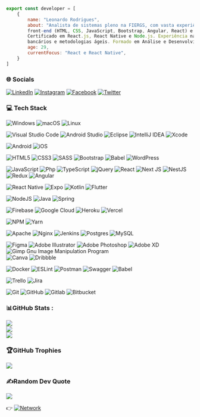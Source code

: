 
```js
export const developer = [
    { 
        name: "Leonardo Rodrigues",
        about: "Analista de sistemas pleno na FIERGS, com vasta experiência em desenvolvimento 
        front-end (HTML, CSS, JavaScript, Bootstrap, Angular, React) e mobile (Flutter, React Native). 
        Certificado em React.js, React Native e Node.js. Experiência na modernização de aplicativos 
        bancários e metodologias ágeis. Formado em Análise e Desenvolvimento de Sistemas pela Estácio de Sá.",
        age: 29,
        currentFocus: "React e React Native",
    }
]

```

### 🌐 Socials
[![LinkedIn](https://img.shields.io/badge/linkedin-414141?style=plastic&logo=linkedin)](https://www.linkedin.com/in/leorodriguesdev) 
[![Instagram](https://img.shields.io/badge/Instagram-414141?style=plastic&logo=Instagram)](https://instagram.com/leorodriguesdev) 
[![Facebook](https://img.shields.io/badge/Facebook-414141?style=plastic&logo=Facebook)](https://facebook.com/leorodrigues.dev) 
[![Twitter](https://img.shields.io/badge/Twitter-414141?style=plastic&logo=Twitter)](https://twitter.com/leorodriguesdev) 

### 💻 Tech Stack
![Windows](https://img.shields.io/badge/Windows-414141?style=plastic&logo=windows&logoColor=blue)
![macOS](https://img.shields.io/badge/Mac-414141?style=plastic&logo=macOS)
![Linux](https://img.shields.io/badge/Linux-414141?style=plastic&logo=linux)

![Visual Studio Code](https://img.shields.io/badge/Visual%20Studio%20Code-414141?style=plastic&logo=visual-studio-code&logoColor=blue)
![Android Studio](https://img.shields.io/badge/Android%20Studio-414141?style=plastic&logo=android-studio)
![Eclipse](https://img.shields.io/badge/Eclipse-414141?style=plastic&logo=Eclipse&logoColor=ff7300)
![IntelliJ IDEA](https://img.shields.io/badge/IntelliJIDEA-414141?style=plastic&logo=intellij-idea&logoColor=b3142e)
![Xcode](https://img.shields.io/badge/Xcode-414141?style=plastic&logo=Xcode)

![Android](https://img.shields.io/badge/Android-414141?style=plastic&logo=android)
![iOS](https://img.shields.io/badge/iOS-414141?style=plastic&logo=ios)


![HTML5](https://img.shields.io/badge/html5-414141?style=plastic&logo=html5)
![CSS3](https://img.shields.io/badge/css3-414141?style=plastic&logo=css3&logoColor=blue)
![SASS](https://img.shields.io/badge/SASS-414141?style=plastic&logo=SASS) 
![Bootstrap](https://img.shields.io/badge/bootstrap-414141?style=plastic&logo=bootstrap)
![Babel](https://img.shields.io/badge/Blade-414141?style=plastic&logo=Laravel)
![WordPress](https://img.shields.io/badge/WordPress-414141?style=plastic&logo=WordPress&logoColor=blue)


![JavaScript](https://img.shields.io/badge/javascript-414141?style=plastic&logo=javascript)
![Php](https://img.shields.io/badge/php-414141?style=plastic&logo=php)
![TypeScript](https://img.shields.io/badge/typescript-414141?style=plastic&logo=typescript) 
![jQuery](https://img.shields.io/badge/jquery-414141?style=plastic&logo=jquery&logoColor=2195ed)
![React](https://img.shields.io/badge/react-414141?style=plastic&logo=react) 
![Next JS](https://img.shields.io/badge/Next-414141?style=plastic&logo=next.js) 
![NestJS](https://img.shields.io/badge/nestjs-414141?style=plastic&logo=nestjs&logoColor=E0234E) 
![Redux](https://img.shields.io/badge/redux-414141?style=plastic&logo=redux&logoColor=7649BC)
![Angular](https://img.shields.io/badge/Angular-414141?style=plastic&logo=angular&logoColor=ed2121)


![React Native](https://img.shields.io/badge/react_native-414141?style=plastic&logo=react)
![Expo](https://img.shields.io/badge/expo-414141?style=plastic&logo=expo) 
![Kotlin](https://img.shields.io/badge/kotlin-414141?style=plastic&logo=kotlin)
![Flutter](https://img.shields.io/badge/Flutter-414141?style=plastic&logo=Flutter&logoColor=2195ed)

![NodeJS](https://img.shields.io/badge/node.js-414141?style=plastic&logo=node.js) 
![Java](https://img.shields.io/badge/java-414141?style=plastic&logo=openjdk&logoColor=ed2121)
![Spring](https://img.shields.io/badge/spring-414141?style=plastic&logo=spring) 

![Firebase](https://img.shields.io/badge/firebase-414141?style=plastic&logo=firebase) 
![Google Cloud](https://img.shields.io/badge/Google%20Cloud-414141?style=plastic&logo=google-cloud) 
![Heroku](https://img.shields.io/badge/heroku-414141?style=plastic&logo=heroku&logoColor=430098) 
![Vercel](https://img.shields.io/badge/vercel-414141?style=plastic&logo=vercel) 

![NPM](https://img.shields.io/badge/NPM-414141?style=plastic&logo=npm) 
![Yarn](https://img.shields.io/badge/yarn-414141?style=plastic&logo=yarn) 

![Apache](https://img.shields.io/badge/apache-414141?style=plastic&logo=apache&logoColor=CA353C) 
![Nginx](https://img.shields.io/badge/nginx-414141?style=plastic&logo=nginx&logoColor=2C9639)
![Jenkins](https://img.shields.io/badge/jenkins-414141?style=plastic&logo=jenkins) 
![Postgres](https://img.shields.io/badge/postgres-414141?style=plastic&logo=postgresql) 
![MySQL](https://img.shields.io/badge/mysql-414141?style=plastic&logo=mysql) 

![Figma](https://img.shields.io/badge/figma-414141?style=plastic&logo=figma) 
![Adobe Illustrator](https://img.shields.io/badge/adobeillustrator-414141?style=plastic&logo=adobeillustrator) 
![Adobe Photoshop](https://img.shields.io/badge/adobephotoshop-414141?style=plastic&logo=adobephotoshop) 
![Adobe XD](https://img.shields.io/badge/Adobe%20XD-414141?style=plastic&logo=Adobe%20XD) 
![Gimp Gnu Image Manipulation Program](https://img.shields.io/badge/Gimp-414141?style=plastic&logo=gimp) 	
![Canva](https://img.shields.io/badge/Canva-414141?style=plastic&logo=Canva) 
![Dribbble](https://img.shields.io/badge/Dribbble-414141?style=plastic&logo=dribbble) 

![Docker](https://img.shields.io/badge/docker-414141?style=plastic&logo=docker) 
![ESLint](https://img.shields.io/badge/ESLint-414141?style=plastic&logo=eslint&logoColor=8A80E3)
![Postman](https://img.shields.io/badge/Postman-414141?style=plastic&logo=postman) 
![Swagger](https://img.shields.io/badge/-Swagger-414141?style=plastic&logo=swagger) 
![Babel](https://img.shields.io/badge/Babel-414141?style=plastic&logo=babel) 

![Trello](https://img.shields.io/badge/Trello-414141?style=plastic&logo=Trello&logoColor=blue)
![Jira](https://img.shields.io/badge/jira-414141?style=plastic&logo=jira&logoColor=blue)

![Git](https://img.shields.io/badge/git-414141?style=plastic&logo=git)
![GitHub](https://img.shields.io/badge/github-414141?style=plastic&logo=github)
![Gitlab](https://img.shields.io/badge/gitlab-414141?style=plastic&logo=gitlab)
![Bitbucket](https://img.shields.io/badge/bitbucket-414141?style=plastic&logo=bitbucket&logoColor=blue)

### 📊GitHub Stats :
![](https://github-readme-stats.vercel.app/api?username=leorodriguesdev&theme=dark&hide_border=false&include_all_commits=false&count_private=false)<br/>
![](https://github-readme-streak-stats.herokuapp.com/?user=leorodriguesdev&theme=dark&hide_border=false)<br/>
![](https://github-readme-stats.vercel.app/api/top-langs/?username=leorodriguesdev&theme=dark&hide_border=false&include_all_commits=false&count_private=false&layout=compact)

### 🏆GitHub Trophies
![](https://github-profile-trophy.vercel.app/?username=leorodriguesdev&theme=onestar&no-frame=false&no-bg=false&margin-w=4)

### ✍️Random Dev Quote
![](https://quotes-github-readme.vercel.app/api?type=horizontal&theme=dark)


👉 <a href="https://bio.link/leorodriguesdev"><img alt="Network" src="https://img.shields.io/badge/Network Go!-My Links-yellow"></a>
